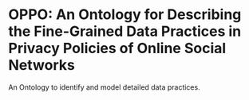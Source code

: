 # OPPO: An Ontology for Describing the Fine-Grained Data Practices in Privacy Policies of Online Social Networks

An Ontology to identify and model detailed data practices.

